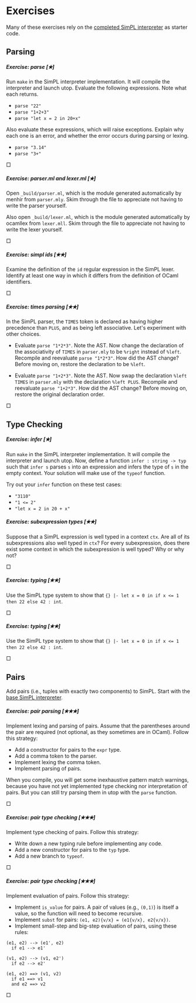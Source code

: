 # Exercises

Many of these exercises rely on the [completed SimPL interpreter](simpl.zip) 
as starter code.

## Parsing 

##### Exercise: parse [&#10029;] 

Run `make` in the SimPL interpreter implementation.  It will compile the
interpreter and launch utop.  Evaluate the following expressions.
Note what each returns.

* `parse "22"`
* `parse "1+2+3"`
* `parse "let x = 2 in 20+x"`

Also evaluate these expressions, which will raise exceptions.  Explain why
each one is an error, and whether the error occurs during parsing or lexing.

* `parse "3.14"`
* `parse "3+"`

&square;

##### Exercise: parser.ml and lexer.ml [&#10029;] 

Open `_build/parser.ml`, which is the module generated automatically
by menhir from `parser.mly`.  Skim through the file to appreciate not
having to write the parser yourself.

Also open `_build/lexer.ml`, which is the module generated
automatically by ocamllex from `lexer.mll`.  Skim through the file to
appreciate not having to write the lexer yourself.

&square;

##### Exercise: simpl ids [&#10029;&#10029;] 

Examine the definition of the `id` regular expression in the SimPL lexer.
Identify at least one way in which it differs from the definition of
OCaml identifiers.

&square;

##### Exercise: times parsing [&#10029;&#10029;] 

In the SimPL parser, the `TIMES` token is declared as having higher precedence 
than `PLUS`, and as being left associative.  Let's experiment with other choices.

* Evaluate `parse "1*2*3"`.  Note the AST.
  Now change the declaration of the associativity of `TIMES` in `parser.mly` to be 
  `%right` instead of `%left`.  Recompile and reevaluate `parse "1*2*3"`.  How did
  the AST change?  Before moving on, restore the declaration to be `%left`.
  
* Evaluate `parse "1+2*3"`.  Note the AST.
  Now swap the declaration `%left TIMES` in `parser.mly` with the declaration
  `%left PLUS`.  Recompile and reevaluate `parse "1+2*3"`.  How did
  the AST change?  Before moving on, restore the original declaration order.
  
&square;

## Type Checking

##### Exercise: infer [&#10029;] 

Run `make` in the SimPL interpreter implementation.  It will compile the
interpreter and launch utop.  Now, define a function `infer : string -> typ`
such that `infer s` parses `s` into an expression and infers the type of
`s` in the empty context.  Your solution will make use of the `typeof`
function.

Try out your `infer` function on these test cases:

* `"3110"`
* `"1 <= 2"`
* `"let x = 2 in 20 + x"`

##### Exercise: subexpression types [&#10029;&#10029;] 

Suppose that a SimPL expression is well typed in a context `ctx`.
Are all of its subexpressions also well typed in `ctx`?  For every
subexpression, does there exist some context in which the
subexpression is well typed? Why or why not?

&square;

##### Exercise: typing [&#10029;&#10029;] 

Use the SimPL type system to show that
`{} |- let x = 0 in if x <= 1 then 22 else 42 : int`.

&square;

##### Exercise: typing [&#10029;&#10029;] 

Use the SimPL type system to show that
`{} |- let x = 0 in if x <= 1 then 22 else 42 : int`.

&square;

## Pairs

Add pairs (i.e., tuples with exactly two components) to SimPL.
Start with the [base SimPL interpreter](simpl.zip).

##### Exercise: pair parsing [&#10029;&#10029;&#10029;] 

Implement lexing and parsing of pairs. Assume that the parentheses
around the pair are required (not optional, as they sometimes are in
OCaml).  Follow this strategy:

* Add a constructor for pairs to the `expr` type.
* Add a comma token to the parser.
* Implement lexing the comma token.
* Implement parsing of pairs.

When you compile, you will get some inexhaustive pattern match warnings,
because you have not yet implemented type checking nor interpretation of
pairs.  But you can still try parsing them in utop with the `parse`
function.

&square;

##### Exercise: pair type checking [&#10029;&#10029;&#10029;] 

Implement type checking of pairs.  Follow this strategy:

* Write down a new typing rule before implementing any code.
* Add a new constructor for pairs to the `typ` type.
* Add a new branch to `typeof`.

&square;

##### Exercise: pair type checking [&#10029;&#10029;&#10029;] 

Implement evaluation of pairs.  Follow this strategy:

* Implement `is_value` for pairs.  A pair of values (e.g., `(0,1)`)
  is itself a value, so the function will need to become recursive.
* Implement `subst` for pairs:  `(e1, e2){v/x} = (e1{v/x}, e2{v/x})`.
* Implement small-step and big-step evaluation of pairs, using these 
  rules:

```
(e1, e2) --> (e1', e2)
  if e1 --> e1'

(v1, e2) --> (v1, e2')
  if e2 --> e2'
  
(e1, e2) ==> (v1, v2)
  if e1 ==> v1
  and e2 ==> v2
```

&square;
